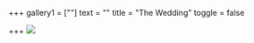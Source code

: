 +++
gallery1 = [""]
text = ""
title = "The Wedding"
toggle = false

+++
![](/uploads/IMG_0405-min.JPG)
